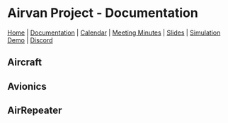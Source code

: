 # Airvan Project - Documentation

[Home](.) \| [Documentation](doc) \| [Calendar](https://calendar.google.com/calendar/u/0/embed?src=7d6ff641efe0e885fa858d34da6e10fd99e1d2fd7c405e6accf23027cc922db0@group.calendar.google.com&ctz=America/New_York) \| [Meeting Minutes](https://drive.google.com/drive/folders/1w6okqB9U94YdA9lP_eaBHEua9bieqaRl) \| [Slides](https://docs.google.com/presentation/d/1Ww7tBK9KSm9yHedZIFGHmEW860MVFOorjmqm3pCkUfE) \| [Simulation Demo](https://youtu.be/J7g-IRBaNW4) \| [Discord](https://discord.gg/8mKERb27Zd)

## Aircraft

## Avionics

## AirRepeater

